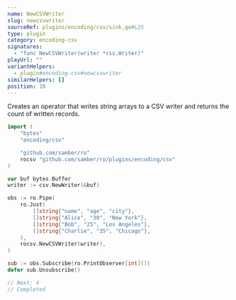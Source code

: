 ```yaml
---
name: NewCSVWriter
slug: newcsvwriter
sourceRef: plugins/encoding/csv/sink.go#L25
type: plugin
category: encoding-csv
signatures:
  - "func NewCSVWriter(writer *csv.Writer)"
playUrl: ""
variantHelpers:
  - plugin#encoding-csv#newcsvwriter
similarHelpers: []
position: 10
---
```


Creates an operator that writes string arrays to a CSV writer and returns the count of written records.

```go
import (
    "bytes"
    "encoding/csv"

    "github.com/samber/ro"
    rocsv "github.com/samber/ro/plugins/encoding/csv"
)

var buf bytes.Buffer
writer := csv.NewWriter(&buf)

obs := ro.Pipe(
    ro.Just(
        []string{"name", "age", "city"},
        []string{"Alice", "30", "New York"},
        []string{"Bob", "25", "Los Angeles"},
        []string{"Charlie", "35", "Chicago"},
    ),
    rocsv.NewCSVWriter(writer),
)

sub := obs.Subscribe(ro.PrintObserver[int]())
defer sub.Unsubscribe()

// Next: 4
// Completed
```